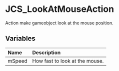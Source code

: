 # JCS_LookAtMouseAction

Action make gameobject look at the mouse position.

## Variables

| Name   | Description                    |
|:-------|:-------------------------------|
| mSpeed | How fast to look at the mouse. |
